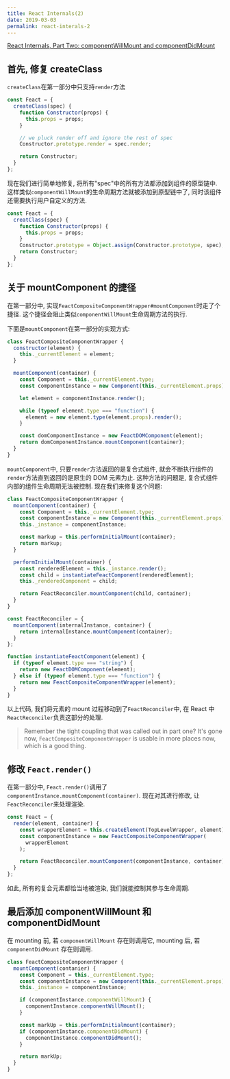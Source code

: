 ```yaml
---
title: React Internals(2)
date: 2019-03-03
permalink: react-interals-2
---
```


[React Internals, Part Two: componentWillMount and componentDidMount](https://www.mattgreer.org/articles/react-internals-part-two-componentWillMount-and-componentDidMount/)

## 首先, 修复 createClass

`createClass`在第一部分中只支持`render`方法

```js
const Feact = {
  createClass(spec) {
    function Constructor(props) {
      this.props = props;
    }

    // we pluck render off and ignore the rest of spec
    Constructor.prototype.render = spec.render;

    return Constructor;
  }
};
```

现在我们进行简单地修复, 将所有"spec"中的所有方法都添加到组件的原型链中. 这样类似`componentWillMount`的生命周期方法就被添加到原型链中了, 同时该组件还需要执行用户自定义的方法.

```js
const Feact = {
  creatClass(spec) {
    function Constructor(props) {
      this.props = props;
    }
    Constructor.prototype = Object.assign(Constructor.prototype, spec);
    return Constructor;
  }
};
```

## 关于 mountComponent 的捷径

在第一部分中, 实现`FeactCompositeComponentWrapper#mountComponent`时走了个捷径. 这个捷径会阻止类似`componentWillMount`生命周期方法的执行.

下面是`mountComponent`在第一部分的实现方式:

```js
class FeactCompositeComponentWrapper {
  constructor(element) {
    this._currentElement = element;
  }

  mountComponent(container) {
    const Component = this._currentElement.type;
    const componentInstance = new Component(this._currentElement.props);

    let element = componentInstance.render();

    while (typeof element.type === "function") {
      element = new element.type(element.props).render();
    }

    const domComponentInstance = new FeactDOMComponent(element);
    return domComponentInstance.mountComponent(container);
  }
}
```

`mountComponent`中, 只要`render`方法返回的是复合式组件, 就会不断执行组件的`render`方法直到返回的是原生的 DOM 元素为止. 这种方法的问题是, 复合式组件内部的组件生命周期无法被控制. 现在我们来修复这个问题:

```js
class FeactCompositeComponentWrapper {
  mountComponent(container) {
    const Component = this._currentElement.type;
    const componentInstance = new Component(this._currentElement.props);
    this._instance = componentInstance;

    const markup = this.performInitialMount(container);
    return markup;
  }

  performInitialMount(container) {
    const renderedElement = this._instance.render();
    const child = instantiateFeactComponent(renderedElement);
    this._renderedComponent = child;

    return FeactReconciler.mountComponent(child, container);
  }
}

const FeactReconciler = {
  mountComponent(internalInstance, container) {
    return internalInstance.mountComponent(container);
  }
};

function instantiateFeactComponent(element) {
  if (typeof element.type === "string") {
    return new FeactDOMComponent(element);
  } else if (typeof element.type === "function") {
    return new FeactCompositeComponentWrapper(element);
  }
}
```

以上代码, 我们将元素的 mount 过程移动到了`FeactReconciler`中, 在 React 中`ReactReconciler`负责这部分的处理.

> Remember the tight coupling that was called out in part one? It's gone now, `FeactCompositeComponentWrapper` is usable in more places now, which is a good thing.

## 修改 `Feact.render()`

在第一部分中, `Feact.render()`调用了`componentInstance.mountComponent(container)`. 现在对其进行修改, 让`FeactReconciler`来处理渲染.

```js
const Feact = {
  render(element, container) {
    const wrapperElement = this.createElement(TopLevelWrapper, element);
    const componentInstance = new FeactCompositeComponentWrapper(
      wrapperElement
    );

    return FeactReconciler.mountComponent(componentInstance, container);
  }
};
```

如此, 所有的复合元素都恰当地被渲染, 我们就能控制其参与生命周期.

## 最后添加 componentWillMount 和 componentDidMount

在 mounting 前, 若 `componentWillMount` 存在则调用它, mounting 后, 若 `componentDidMount` 存在则调用.

```js
class FeactCompositeComponentWrapper {
  mountComponent(contanier) {
    const Component = this._currentElement.type;
    const componentInstance = new Component(this._currentElement.props);
    this._instance = componentInstance;

    if (componentInstance.componentWillMount) {
      componentInstance.componentWillMount();
    }

    const markUp = this.performInitialmount(container);
    if (componentInstance.componentDidMount) {
      componentInstance.componentDidMount();
    }

    return markUp;
  }
}
```
